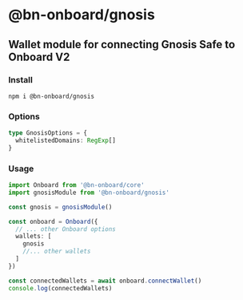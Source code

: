# @bn-onboard/gnosis

## Wallet module for connecting Gnosis Safe to Onboard V2

### Install

`npm i @bn-onboard/gnosis`

### Options

```typescript
type GnosisOptions = {
  whitelistedDomains: RegExp[]
}
```

### Usage

```typescript
import Onboard from '@bn-onboard/core'
import gnosisModule from '@bn-onboard/gnosis'

const gnosis = gnosisModule()

const onboard = Onboard({
  // ... other Onboard options
  wallets: [
    gnosis
    //... other wallets
  ]
})

const connectedWallets = await onboard.connectWallet()
console.log(connectedWallets)
```
